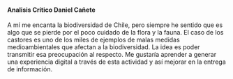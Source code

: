 #### Analisis Crítico Daniel Cañete

A mí me encanta la biodiversidad de Chile, pero siempre he sentido que es algo que se pierde por el poco cuidado de la flora y la fauna. El caso de los castores es uno de los miles de ejemplos de malas medidas medioambientales que afectan a la biodiversidad. La idea es poder transmitir esa preocupación al respecto. Me gustaría aprender a generar una experiencia digital a través de esta actividad y así mejorar en la entrega de información.